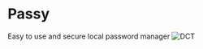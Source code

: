 # Passy
Easy to use and secure local password manager
![DCT](https://user-images.githubusercontent.com/52162822/162456245-020c37c9-d350-4d01-a1bf-7217e85cc840.png)
